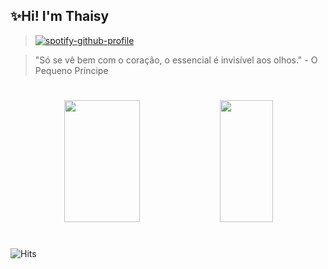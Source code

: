 ✨Hi! I'm Thaisy 
---
> [![spotify-github-profile](https://spotify-github-profile.vercel.app/api/view?uid=31nqqgvim3rmotac5jzyorts7p2e&cover_image=true&theme=natemoo-re&show_offline=false&background_color=121212&interchange=false&bar_color=594eb1&bar_color_cover=false)](https://github.com/kittinan/spotify-github-profile)

> "Só se vê bem com o coração, o essencial é invisível aos olhos." - O Pequeno Príncipe 
#


<div align="center">  
  <img width="49%" height="195px" src="https://github-readme-stats.vercel.app/api?username=Thaisy-Goncalves&show_icons=true&count_private=true&hide_border=true&title_color=594eb1&&icon_color=594eb1&&text_color=c9d1d9&bg_color=0d1117"/> 
  <img width="41%" height="195px" src="https://github-readme-stats.vercel.app/api/top-langs/?username=Thaisy-Goncalves&layout=compact&hide_border=true&title_color=594eb1&&text_color=c9d1d9&bg_color=0d1117" />
</div>

#

![Hits](https://hits.seeyoufarm.com/api/count/incr/badge.svg?url=https://github.com/Thaisy-Goncalves)

<!--<div style="container-fluid">

![Thaisy's GitHub Stats](https://github-readme-stats.vercel.app/api?username=Thaisy-Goncalves&show_icons=true&count_private=true&hide_border=true&title_color=8a63c8&icon_color=a259b4&text_color=c792ea&bg_color=2d1f2f)

![Top Languages](https://github-readme-stats.vercel.app/api/top-langs/?username=Thaisy-Goncalves&layout=compact&hide_border=true&title_color=a259b4&text_color=c792ea&bg_color=2d1f2f)

</div>

<!-- Contact and Social Media Section (Optional) -->


